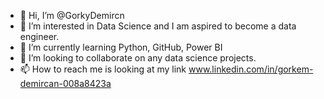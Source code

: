 - 👋 Hi, I’m @GorkyDemircn
- 👀 I’m interested in Data Science and I am aspired to become a data engineer.
- 🌱 I’m currently learning Python, GitHub, Power BI
- 💞️ I’m looking to collaborate on any data science projects.
- 📫 How to reach me is looking at my link www.linkedin.com/in/gorkem-demircan-008a8423a

<!---
GorkyDemircn/GorkyDemircn is a ✨ special ✨ repository because its `README.md` (this file) appears on your GitHub profile.
You can click the Preview link to take a look at your changes.
--->
